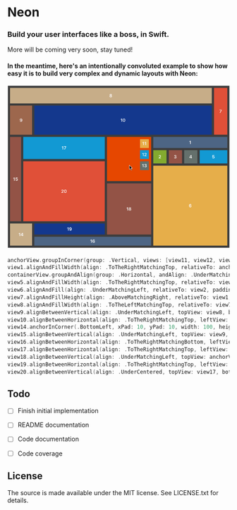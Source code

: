 # Neon

### Build your user interfaces like a boss, in Swift.

More will be coming very soon, stay tuned!


#### In the meantime, here's an intentionally convoluted example to show how easy it is to build very complex and dynamic layouts with Neon:

![Demo](Screenshots/demo.gif)

```swift
anchorView.groupInCorner(group: .Vertical, views: [view11, view12, view13], inCorner: .TopRight, padding: 10, width: 40, height: 40)
view1.alignAndFillWidth(align: .ToTheRightMatchingTop, relativeTo: anchorView, padding: 10, height: 50)
containerView.groupAndAlign(group: .Horizontal, andAlign: .UnderMatchingLeft, views: [view2, view3, view4], relativeTo: view1, padding: 10, width: 60, height: 60)
view5.alignAndFillWidth(align: .ToTheRightMatchingTop, relativeTo: view4, padding: 10, height: 60)
view6.alignAndFill(align: .UnderMatchingLeft, relativeTo: view2, padding: 10)
view7.alignAndFillHeight(align: .AboveMatchingRight, relativeTo: view1, padding: 10, width: 60)
view8.alignAndFillWidth(align: .ToTheLeftMatchingTop, relativeTo: view7, padding: 10, height: 70)
view9.alignBetweenVertical(align: .UnderMatchingLeft, topView: view8, bottomView: anchorView, padding: 10, width: 100)
view10.alignBetweenHorizontal(align: .ToTheRightMatchingTop, leftView: view9, rightView: view7, padding: 10, height: view9.height())
view14.anchorInCorner(.BottomLeft, xPad: 10, yPad: 10, width: 100, height: 100)
view15.alignBetweenVertical(align: .UnderMatchingLeft, topView: view9, bottomView: view14, padding: 10, width: 50)
view16.alignBetweenHorizontal(align: .ToTheRightMatchingBottom, leftView: view14, rightView: view6, padding: 10, height: 40)
view17.alignBetweenHorizontal(align: .ToTheRightMatchingTop, leftView: view15, rightView: anchorView, padding: 10, height: 100)
view18.alignBetweenVertical(align: .UnderMatchingLeft, topView: anchorView, bottomView: view16, padding: 10, width: anchorView.width())
view19.alignBetweenHorizontal(align: .ToTheRightMatchingTop, leftView: view14, rightView: view18, padding: 10, height: 50)
view20.alignBetweenVertical(align: .UnderCentered, topView: view17, bottomView: view19, padding: 10, width: view17.width())
```


## Todo

- [ ] Finish initial implementation
- [ ] README documentation
- [ ] Code documentation
- [ ] Code coverage


## License

The source is made available under the MIT license. See LICENSE.txt for details.
